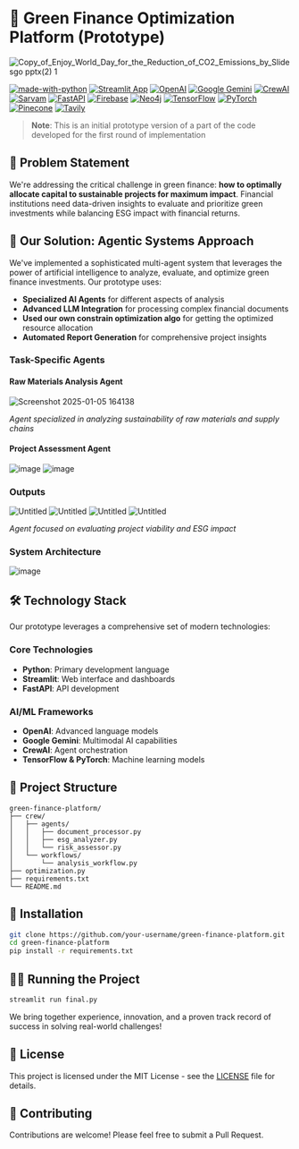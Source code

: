 # 🌱 Green Finance Optimization Platform (Prototype)

![Copy_of_Enjoy_World_Day_for_the_Reduction_of_CO2_Emissions_by_Slidesgo pptx(2) 1](https://github.com/user-attachments/assets/01439845-7c6b-4e95-b56b-aa926fe88ba0)




[![made-with-python](https://img.shields.io/badge/Made%20with-Python-1f425f.svg)](https://www.python.org/)
[![Streamlit App](https://static.streamlit.io/badges/streamlit_badge_black_white.svg)](https://streamlit.io)
[![OpenAI](https://img.shields.io/badge/OpenAI-412991.svg?logo=OpenAI&logoColor=white)](https://openai.com)
[![Google Gemini](https://img.shields.io/badge/Gemini-4285F4?logo=google&logoColor=white)](https://gemini.google.com)
[![CrewAI](https://img.shields.io/badge/CrewAI-FF6B6B.svg?logo=python&logoColor=white)](https://github.com/joaomdmoura/crewAI)
[![Sarvam](https://img.shields.io/badge/Sarvam_API-007ACC.svg?logo=api&logoColor=white)](https://sarvam.ai)
[![FastAPI](https://img.shields.io/badge/FastAPI-009688.svg?logo=fastapi&logoColor=white)](https://fastapi.tiangolo.com)
[![Firebase](https://img.shields.io/badge/Firebase-FFCA28.svg?logo=firebase&logoColor=black)](https://firebase.google.com)
[![Neo4j](https://img.shields.io/badge/Neo4j-008CC1.svg?logo=neo4j&logoColor=white)](https://neo4j.com)
[![TensorFlow](https://img.shields.io/badge/TensorFlow-FF6F00.svg?logo=tensorflow&logoColor=white)](https://tensorflow.org)
[![PyTorch](https://img.shields.io/badge/PyTorch-EE4C2C.svg?logo=pytorch&logoColor=white)](https://pytorch.org)
[![Pinecone](https://img.shields.io/badge/Pinecone-000000.svg?logo=pinecone&logoColor=white)](https://www.pinecone.io)
[![Tavily](https://img.shields.io/badge/Tavily-5B21B6.svg?logo=data:image/png;base64,&logoColor=white)](https://tavily.com)

> **Note**: This is an initial prototype version of a part of the code  developed for the first round of implementation 

## 🎯 Problem Statement

We're addressing the critical challenge in green finance: **how to optimally allocate capital to sustainable projects for maximum impact**. Financial institutions need data-driven insights to evaluate and prioritize green investments while balancing ESG impact with financial returns.

## 🤖 Our Solution: Agentic Systems Approach

We've implemented a sophisticated multi-agent system that leverages the power of artificial intelligence to analyze, evaluate, and optimize green finance investments. Our prototype uses:

- **Specialized AI Agents** for different aspects of analysis
- **Advanced LLM Integration** for processing complex financial documents
- **Used our own constrain optimization algo** for getting the optimized resource allocation 
- **Automated Report Generation** for comprehensive project insights

### Task-Specific Agents
#### Raw Materials Analysis Agent
![Screenshot 2025-01-05 164138](https://github.com/user-attachments/assets/d6fb5a49-3166-4110-a7d3-67cc09f074ad)

*Agent specialized in analyzing sustainability of raw materials and supply chains*

#### Project Assessment Agent

![image](https://github.com/user-attachments/assets/1c422e0d-76fb-468b-9688-f6115d48f5b2)
![image](https://github.com/user-attachments/assets/9977601a-fc01-4037-a2eb-4b5b8ea4719b)

### Outputs

![Untitled](https://github.com/user-attachments/assets/e025a6ef-6ff3-470d-96ff-22251374042a)
![Untitled](https://github.com/user-attachments/assets/b1adb13e-d075-4e3d-933d-7ed26111d943)
![Untitled](https://github.com/user-attachments/assets/8c8e8974-53d1-4c34-b488-2318cf3ceea5)
![Untitled](https://github.com/user-attachments/assets/ad38e1ae-61d3-4315-bc0f-011e553c1ccb)


*Agent focused on evaluating project viability and ESG impact*

### System Architecture

![image](https://github.com/user-attachments/assets/af866651-2ce4-4cda-9033-43d79d955681)


## 🛠️ Technology Stack

Our prototype leverages a comprehensive set of modern technologies:

### Core Technologies
- **Python**: Primary development language
- **Streamlit**: Web interface and dashboards
- **FastAPI**: API development

### AI/ML Frameworks
- **OpenAI**: Advanced language models
- **Google Gemini**: Multimodal AI capabilities
- **CrewAI**: Agent orchestration
- **TensorFlow & PyTorch**: Machine learning models




## 📂 Project Structure

```
green-finance-platform/
├── crew/
│   ├── agents/
│   │   ├── document_processor.py
│   │   ├── esg_analyzer.py
│   │   └── risk_assessor.py
│   └── workflows/
│       └── analysis_workflow.py
├── optimization.py
├── requirements.txt
└── README.md
```

## 🔧 Installation

```bash
git clone https://github.com/your-username/green-finance-platform.git
cd green-finance-platform
pip install -r requirements.txt
```

## 🏃‍♂️ Running the Project

```bash
streamlit run final.py
```

  

We bring together experience, innovation, and a proven track record of success in solving real-world challenges!

## 📄 License

This project is licensed under the MIT License - see the [LICENSE](LICENSE) file for details.

## 🤝 Contributing

Contributions are welcome! Please feel free to submit a Pull Request.

